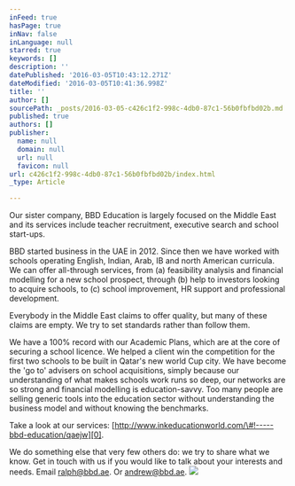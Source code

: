 ```yaml
---
inFeed: true
hasPage: true
inNav: false
inLanguage: null
starred: true
keywords: []
description: ''
datePublished: '2016-03-05T10:43:12.271Z'
dateModified: '2016-03-05T10:41:36.998Z'
title: ''
author: []
sourcePath: _posts/2016-03-05-c426c1f2-998c-4db0-87c1-56b0fbfbd02b.md
published: true
authors: []
publisher:
  name: null
  domain: null
  url: null
  favicon: null
url: c426c1f2-998c-4db0-87c1-56b0fbfbd02b/index.html
_type: Article

---
```

Our sister company, BBD Education is largely focused on the Middle East and its services include teacher recruitment, executive search and school start-ups.

BBD started business in the UAE in 2012\. Since then we have worked with schools operating English, Indian, Arab, IB and north American curricula. We can offer all-through services, from (a) feasibility analysis and financial modelling for a new school prospect, through (b) help to investors looking to acquire schools, to (c) school improvement, HR support and professional development.

Everybody in the Middle East claims to offer quality, but many of these claims are empty. We try to set standards rather than follow them. 

We have a 100% record with our Academic Plans, which are at the core of securing a school licence. We helped a client win the competition for the first two schools to be built in Qatar's new world Cup city. We have become the 'go to' advisers on school acquisitions, simply because our understanding of what makes schools work runs so deep, our networks are so strong and financial modelling is education-savvy. Too many people are selling generic tools into the education sector without understanding the business model and without knowing the benchmarks.

Take a look at our services: [http://www.inkeducationworld.com/\#!-----bbd-education/qaejw][0].

We do something else that very few others do: we try to share what we know. Get in touch with us if you would like to talk about your interests and needs. Email ralph@bbd.ae. Or andrew@bbd.ae.
![](https://the-grid-user-content.s3-us-west-2.amazonaws.com/2709d38d-4a58-4d62-b83c-08b044f3501f.jpg)

[0]: http://www.inkeducationworld.com/#!-----bbd-education/qaejw